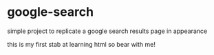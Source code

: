 # google-search
simple project to replicate a google search results page in appearance

this is my first stab at learning html so bear with me!
